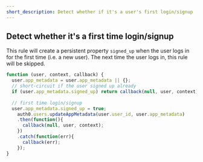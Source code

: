 ```yaml
---
short_description: Detect whether if it's a user's first login/signup
---
```

## Detect whether it's a first time login/signup

This rule will create a persistent property `signed_up` when the user logs in for the first time (i.e. a new user). The next time the user logs in, this rule will be skipped.

```js
function (user, context, callback) {
  user.app_metadata = user.app_metadata || {};
  // short-circuit if the user signed up already
  if (user.app_metadata.signed_up) return callback(null, user, context);
  
  // first time login/signup
  user.app_metadata.signed_up = true;
    auth0.users.updateAppMetadata(user.user_id, user.app_metadata)
    .then(function(){
      callback(null, user, context);
    })
    .catch(function(err){
      callback(err);
    });
}
```
